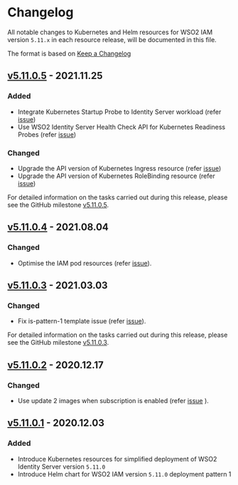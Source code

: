 # Changelog

All notable changes to Kubernetes and Helm resources for WSO2 IAM version `5.11.x` in each resource release, will be documented in this file.

The format is based on [Keep a Changelog](https://keepachangelog.com/en/1.0.0/)

## [v5.11.0.5] - 2021.11.25

### Added

- Integrate Kubernetes Startup Probe to Identity Server workload (refer [issue](https://github.com/wso2/kubernetes-is/issues/230))
- Use WSO2 Identity Server Health Check API for Kubernetes Readiness Probes (refer [issue](https://github.com/wso2/kubernetes-is/issues/252))

### Changed

- Upgrade the API version of Kubernetes Ingress resource (refer [issue](https://github.com/wso2/kubernetes-is/issues/312))
- Upgrade the API version of Kubernetes RoleBinding resource (refer [issue](https://github.com/wso2/kubernetes-is/issues/313))

For detailed information on the tasks carried out during this release, please see the GitHub milestone
[v5.11.0.5](https://github.com/wso2/kubernetes-is/milestone/13).

## [v5.11.0.4] - 2021.08.04

### Changed

- Optimise the IAM pod resources (refer [issue](https://github.com/wso2/kubernetes-is/issues/305)).

## [v5.11.0.3] - 2021.03.03

### Changed

- Fix is-pattern-1 template issue (refer [issue](https://github.com/wso2/kubernetes-is/issues/288)).

For detailed information on the tasks carried out during this release, please see the GitHub milestone
[v5.11.0.3](https://github.com/wso2/kubernetes-is/milestone/12).

## [v5.11.0.2] - 2020.12.17

### Changed

- Use update 2 images when subscription is enabled (refer [issue](https://github.com/wso2/kubernetes-is/issues/280) ).

## [v5.11.0.1] - 2020.12.03

### Added

- Introduce Kubernetes resources for simplified deployment of WSO2 Identity Server version `5.11.0`
- Introduce Helm chart for WSO2 IAM version `5.11.0` deployment pattern 1

[v5.11.0.1]: https://github.com/wso2/kubernetes-is/compare/v5.10.0.2...v5.11.0.1
[v5.11.0.2]: https://github.com/wso2/kubernetes-is/compare/v5.11.0.1...v5.11.0.2
[v5.11.0.3]: https://github.com/wso2/kubernetes-is/compare/v5.11.0.2...v5.11.0.3
[v5.11.0.4]: https://github.com/wso2/kubernetes-is/compare/v5.11.0.3...v5.11.0.4
[v5.11.0.5]: https://github.com/wso2/kubernetes-is/compare/v5.11.0.4...v5.11.0.5
